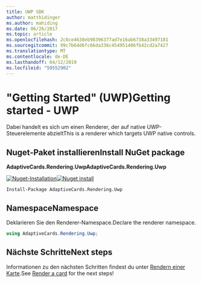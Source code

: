 ```yaml
---
title: UWP SDK
author: matthidinger
ms.author: mahiding
ms.date: 06/26/2017
ms.topic: article
ms.openlocfilehash: 2c0ce4638eb98396377ad7e16ab6738a33497181
ms.sourcegitcommit: 99c7b64d6fc66da336c454951406fb42cd2a7427
ms.translationtype: MT
ms.contentlocale: de-DE
ms.lasthandoff: 04/12/2019
ms.locfileid: "59552902"
---
```

# <a name="getting-started---uwp"></a><span data-ttu-id="e5385-102">"Getting Started" (UWP)</span><span class="sxs-lookup"><span data-stu-id="e5385-102">Getting started - UWP</span></span>

<span data-ttu-id="e5385-103">Dabei handelt es sich um einen Renderer, der auf native UWP-Steuerelemente abzielt</span><span class="sxs-lookup"><span data-stu-id="e5385-103">This is a renderer which targets UWP native controls.</span></span>

## <a name="install-nuget-package"></a><span data-ttu-id="e5385-104">Nuget-Paket installieren</span><span class="sxs-lookup"><span data-stu-id="e5385-104">Install NuGet package</span></span>

<span data-ttu-id="e5385-105">**AdaptiveCards.Rendering.Uwp**</span><span class="sxs-lookup"><span data-stu-id="e5385-105">**AdaptiveCards.Rendering.Uwp**</span></span>

<span data-ttu-id="e5385-106">[![Nuget-Installation](https://img.shields.io/nuget/vpre/AdaptiveCards.Rendering.Uwp.svg)](https://www.nuget.org/packages/AdaptiveCards.Rendering.Uwp)</span><span class="sxs-lookup"><span data-stu-id="e5385-106">[![Nuget install](https://img.shields.io/nuget/vpre/AdaptiveCards.Rendering.Uwp.svg)](https://www.nuget.org/packages/AdaptiveCards.Rendering.Uwp)</span></span>

```console
Install-Package AdaptiveCards.Rendering.Uwp
```

## <a name="namespace"></a><span data-ttu-id="e5385-107">Namespace</span><span class="sxs-lookup"><span data-stu-id="e5385-107">Namespace</span></span>

<span data-ttu-id="e5385-108">Deklarieren Sie den Renderer-Namespace.</span><span class="sxs-lookup"><span data-stu-id="e5385-108">Declare the renderer namespace.</span></span>

```csharp
using AdaptiveCards.Rendering.Uwp;
```

## <a name="next-steps"></a><span data-ttu-id="e5385-109">Nächste Schritte</span><span class="sxs-lookup"><span data-stu-id="e5385-109">Next steps</span></span>

<span data-ttu-id="e5385-110">Informationen zu den nächsten Schritten findest du unter [Rendern einer Karte](render-a-card.md).</span><span class="sxs-lookup"><span data-stu-id="e5385-110">See [Render a card](render-a-card.md) for the next steps!</span></span>